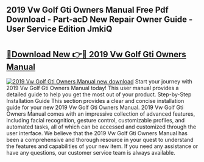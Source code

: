 ## 2019 Vw Golf Gti Owners Manual Free Pdf Download - Part-acD New Repair Owner Guide - User Service Edition JmkiQ

# <h2><a href="http://bc30077.oget.top/?id=2019+Vw+Golf+Gti+Owners+Manual">🔗Download New 👉🔴 2019 Vw Golf Gti Owners Manual</a></h2>

[![2019 Vw Golf Gti Owners Manual new download](https://i.imgur.com/5g1atiW.png)](http://bc30077.oget.top/?id=2019+Vw+Golf+Gti+Owners+Manual)
Start your journey with 2019 Vw Golf Gti Owners Manual today! This user manual provides a detailed guide to help you get the most out of your product. Step-by-Step Installation Guide This section provides a clear and concise installation guide for your new 2019 Vw Golf Gti Owners Manual. 2019 Vw Golf Gti Owners Manual comes with an impressive collection of advanced features, including facial recognition, gesture control, customizable profiles, and automated tasks, all of which can be accessed and customized through the user interface. We believe that the 2019 Vw Golf Gti Owners Manual has been a comprehensive and thorough resource in your quest to understand the features and capabilities of your new item. If you need any assistance or have any questions, our customer service team is always available.

